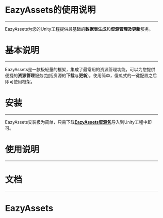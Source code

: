 # EazyAssets的使用说明 #
***
EazyAssets为您的Unity工程提供最基础的**数据表生成**和**资源管理及更新**服务。

# 基本说明 #
***
EazyAssets是一款极轻量的框架，集成了最常用的资源管理功能，可以为您提供便捷的**资源管理**服务(包括资源的**下载**与**更新**)。使用简单，傻瓜式的一键配置之后即可使用框架。

# 安装 #
***
EazyAssets安装极为简单，只需下载[**EazyAssets资源包**](https://github.com/brkdyh/OpenGL_Learn)导入到Unity工程中即可。

# 使用说明 #
***



# 文档 #
***

# EazyAssets
